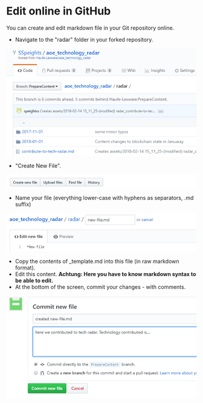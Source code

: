 # Edit online in GitHub

You can create and edit markdown file in your Git repository online.

* Navigate to the "radar" folder in your forked repository.

![](/assets/2018-02-14-15_15_10-go-to-radar-folder-SSpeights_aoe_technology_radar.png)

* "Create New File".

![](/assets/2018-02-14-15_17_42-aoe_technology_radar-create-new-file-SSpeights_aoe_technology_radar.png)

* Name your file \(everything lower-case with hyphens as separators, .md suffix\)

![](/assets/2018-02-14-15_20_00-name-file-newfile.png)

* Copy the contents of \_template.md into this file \(in raw markdown format\).
* Edit this content. **Achtung: Here you have to know markdown syntax to be able to edit.**
* At the bottom of the screen, commit your changes - with comments.

![](/assets/2018-02-14-15_24_05-commit-changed-github-NewFile.png)



